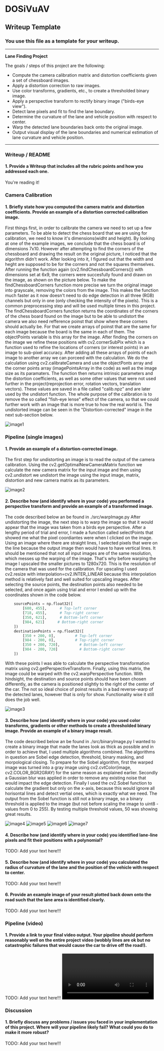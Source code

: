 # DOSiVuAV
## Writeup Template

### You use this file as a template for your writeup.

---

**Lane Finding Project**

The goals / steps of this project are the following:

* Compute the camera calibration matrix and distortion coefficients given a set of chessboard images.
* Apply a distortion correction to raw images.
* Use color transforms, gradients, etc., to create a thresholded binary image.
* Apply a perspective transform to rectify binary image ("birds-eye view").
* Detect lane pixels and fit to find the lane boundary.
* Determine the curvature of the lane and vehicle position with respect to center.
* Warp the detected lane boundaries back onto the original image.
* Output visual display of the lane boundaries and numerical estimation of lane curvature and vehicle position.

[//]: # (Image References)

[image1]: ./output/chessBoard.jpg "Drawn Chessboard Corners"
[image2]: ./output/Distortion-corrected.jpg "Distortion-corrected"
[image3]: ./output/warpedImage.jpg "Warped Image"
[image4]: ./output/SobleBinary.jpg "Sobel Binary"
[image5]: ./output/colorMask.jpg "Color mask"
[image6]: ./output/combined.jpg "Sobel + Color Mask"
[image7]: ./output/morphologicalClosing.jpg "Morphological Closing"
[video1]: ./output/finalVideo.mp4 "Video"

---

### Writeup / README

#### 1. Provide a Writeup that includes all the rubric points and how you addressed each one.

You're reading it!

### Camera Calibration

#### 1. Briefly state how you computed the camera matrix and distortion coefficients. Provide an example of a distortion corrected calibration image.

First things first, in order to calibrate the camera we need to set up a few parameters. To be able to detect the chess board that we are using for calibration, we need to know it's dimensions(widht and height). By looking at one of the example images, we conclude that the chess board is of dimensions 7x10. However after attempting to find the corners of the chessboard and drawing the result on the original picture, I noticed that the algorithm didn't work. After looking into it, I figured out that the width and heght are supposed to be for the corners and not the squares themselves. After running the function again (cv2.findChessboardCorners()) with dimensions set at 6x9, the corners were succesfully found and drawn on the image, as shown on the picture below. To make the findChessboardCorners function more precise we turn the original image into grayscale, removing the colors from the image. This makes the function much faster as it now doesn't need to do edge detection in all three (RGB) channels but only in one (only checking the intensity of the pixels). This is a common preprocessing step and will be used multiple times in this project. 
The findChessboardCorners function returns the coordinates of the corners of the chess board found on the image but to be able to undistort the camera we also need refference poinst that show where these corners should actually be. For that we create arrays of poinst that are the same for each image because the board is the same in each of them. The objectPoints variable is this array for the image. After finding the corners on the image we refine these positions with cv2.cornerSubPix which is a function used to refine the locations of corners (or interest points) in an image to sub-pixel accuracy. After adding all these arrays of points of each image to another array we can porceed with the calculation. We do the calculation using cv2.calibrateCamera and use the objectPonts array and the corner points array (imagePointsArray in the code) as well as the image size as its paramaters. The function then returns intrinsic parameters and the distortion coefficients, as well as some other values that were not used further in the project(reprojection error, rotation vectors, translation vectors). These values are saved in a file called "calib.npz" and are later used by the undistort function.
The whole purpose of the calibration is to remove the so called "fish-eye lense" effect of the camera, so that we could further work with an image that is more true to how the real world is. The undistorted image can be seen in the "Distortion-corrected" image in the next sub-section below.

![image1]

### Pipeline (single images)

#### 1. Provide an example of a distortion-corrected image.

The first step for undistorting an image is to read the output of the camera calibration. Using the cv2.getOptimalNewCameraMatrix function we calculate the new camera matrix for the input image and then using cv2.undistort we undistort the image using the input image, matrix, distortion and new camera matrix as its parameters.

![image2]

#### 2. Describe how (and identify where in your code) you performed a perspective transform and provide an example of a transformed image.

The code described below an be found in ./src/warpImage.py
After undistorting the image, the next step is to warp the image so that it would appear that the image was taken from a birds eye perspective. After a lengthy period of trial and error, I made a function called selectPoints that showed me what the pixel coordiantes were when I clicked on the image. Using an image where there are straight lines, I selected pixels that were on the line because the output image then would have to have vertical lines. 
It should be mentioned that not all input images are of the same resolution, which messes up the warping of the image. That's why before warping the image I upscaled the smaller pictures to 1280x720. This is the resolution of the camera that was used for the calibration. For upscaling I used cv2.resize with interpolation=cv2.INTER_LINEAR because this interpolation method is relatively fast and well suited for upscaling images.
After selecting the source points, the destination points also needed to be selected, and once again using trial and error I ended up with the coordinates shown in the code below.

```python
    sourcePoints = np.float32([
        [600, 455],      # Top-left corner
        [718, 455],      # Top-right corner
        [350, 621],      # Bottom-left corner
        [984, 621]      # Bottom-right corner
    ])
    destinationPoints = np.float32([
        [350 + 200, 0],         # Top-left corner
        [984 - 200, 0],         # Top-right corner
        [350 + 200, 720],         # Bottom-left corner
        [984 - 200, 720]          # Bottom-right corner
    ])
```

With these points I was able to calculate the perspective transformation matrix using cv2.getPerspectiveTransform. Finally, using this matrix, the image could be warped with the cv2.warpPerspective function.
With hindsight, the destination and source points should have been chosen differently, as the camera is positioned slightly to the right of the center of the car. The not so ideal choice of poinst results in a bad reverse-warp of the detected lanes, however that is only for show. Functionality wise it still does the job well.

![image3]

#### 3. Describe how (and identify where in your code) you used color transforms, gradients or other methods to create a thresholded binary image.  Provide an example of a binary image result.

The code described below an be found in ./src/binaryImage.py
I wanted to create a binary image that made the lanes look as thick as possible and in order to achieve that, I used multiple algorithms combined. The algorithms in question are Sobel edge detection, threshold, binary masking, and morpological closing.
To prepare for the Sobel algorithm, first the warped image was turned into a gray image using cv2.cvtColor(image, cv2.COLOR_BGR2GRAY) for the same reason as explained earlier. Secondly a Gaussian blur was applied in order to remove any existing noise that would impact the edge detection. Finally I used the cv2.Sobel function to calculate the gradient but only on the x-axis, because this would ignore all horisontal lines and detect vertial ones, which is exactly what we need. The output from the Sobel function is still not a binary image, so a binary threshold is applied to the image (but not before scaling the image to uint8 - values from 0 to 255). By testing multiple threshold values, 50 was showing great results.

![image4]
![image5]
![image6]
![image7]

#### 4. Describe how (and identify where in your code) you identified lane-line pixels and fit their positions with a polynomial?

TODO: Add your text here!!!

#### 5. Describe how (and identify where in your code) you calculated the radius of curvature of the lane and the position of the vehicle with respect to center.

TODO: Add your text here!!!

#### 6. Provide an example image of your result plotted back down onto the road such that the lane area is identified clearly.

TODO: Add your text here!!!

### Pipeline (video)

#### 1. Provide a link to your final video output.  Your pipeline should perform reasonably well on the entire project video (wobbly lines are ok but no catastrophic failures that would cause the car to drive off the road!).

TODO: Add your text here!!!
![video1]

### Discussion

#### 1. Briefly discuss any problems / issues you faced in your implementation of this project.  Where will your pipeline likely fail?  What could you do to make it more robust?

TODO: Add your text here!!!

